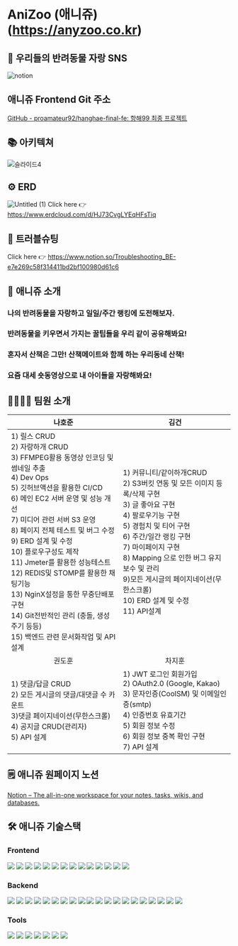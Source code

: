 # **AniZoo (애니쥬)(https://anyzoo.co.kr)**

## 🐾 우리들의 반려동물 자랑 SNS
![notion](https://user-images.githubusercontent.com/72805486/182712873-5e7fb549-18f4-45a4-ae27-a532a0d29814.png)

##  애니쥬 Frontend Git 주소
[GitHub - proamateur92/hanghae-final-fe: 항해99 최종 프로젝트](https://github.com/proamateur92/hanghae-final-fe)

## 📚 아키텍쳐
![슬라이드4](https://user-images.githubusercontent.com/72805486/182712927-fdd67e39-67cb-4db0-bb95-5c66b5602d0f.png)

## ⚙️ ERD
![Untitled (1)](https://user-images.githubusercontent.com/72805486/182786077-cab2fc73-b298-4f7c-8335-ee9caf97f153.png)
Click here 👉 https://www.erdcloud.com/d/HJ73CvgLYEqHFsTiq

## 🎯 트러블슈팅
Click here 👉 https://www.notion.so/Troubleshooting_BE-e7e269c58f314411bd2bf100980d61c6

## 🐹 애니쥬 소개
### **나의 반려동물을 자랑하고 일일/주간 랭킹에 도전해보자.**
### **반려동물을 키우면서 가지는 꿀팁들을 우리 같이 공유해봐요!**
### **혼자서 산책은 그만! 산책메이트와 함께 하는 우리동네 산책!**
### **요즘 대세 숏동영상으로 내 아이들을 자랑해봐요!**

## 👩‍👩‍👧‍👦 팀원 소개
|나호준|김건|
|--|--|
|1) 릴스 CRUD<br/>2) 자랑하개 CRUD<br/>3) FFMPEG활용 동영상 인코딩 및 썸네일 추출<br/>4) Dev Ops<br/>5) 깃허브액션을 활용한 CI/CD<br/>6) 메인 EC2 서버 운영 및 성능 개선<br/>7) 미디어 관련 서버 S3 운영<br/>8) 페이지 전체 테스트 및 버그 수정<br/>9) ERD 설계 및 수정<br/>10) 플로우구성도 제작<br/>11) Jmeter를 활용한 성능테스트<br/>12) REDIS및 STOMP를 활용한 채팅기능<br/>13) NginX설정을 통한 무중단배포 구현<br/>14) Git전반적인 관리 (충돌, 생성주기 등등)<br/>15) 백엔드 관련 문서화작업 및 API설계|1) 커뮤니티/같이하개CRUD<br/>2) S3버킷 연동 및 모든 이미지 등록/삭제 구현<br/>3) 글 좋아요 구현<br/>4) 팔로우기능 구현<br/>5) 경험치 및 티어 구현<br/>6) 주간/일간 랭킹 구현<br/>7) 마이페이지 구현<br/>8) Mapping 으로 인한 버그 유지 보수 및 관리<br/>9)모든 게시글의 페이지네이션(무한스크롤)<br/>10) ERD 설계 및 수정<br/>11) API설계|
|<div align="center">권도훈</div>|<div align="center">차지훈</div>|
|1) 댓글/답글 CRUD<br/>2) 모든 게시글의 댓글/대댓글 수 카운트<br/>3)댓글 페이지네이션(무한스크롤)<br/>4) 공지글 CRUD(관리자)<br/>5) API 설계|1) JWT 로그인 회원가입<br/>2) OAuth2.0 (Google, Kakao)<br/>3) 문자인증(CoolSM) 및 이메일인증(smtp)<br/>4) 인증번호 유효기간<br/>5) 회원 정보 수정<br/>6) 회원 정보 중복 확인 구현<br/>7) API 설계|

## 🗒 애니쥬 원페이지 노션
[Notion – The all-in-one workspace for your notes, tasks, wikis, and databases.](https://canary-umbra-040.notion.site/SNS-d4732501dcb949e88b84e83161beaea3)

## 🛠️ 애니쥬 기술스택
### Frontend
<img src="https://img.shields.io/badge/VS Code-007ACC?style=for-the-badge&logo=visualstudiocode&logoColor=white"> <img src="https://img.shields.io/badge/JavaScript-F7DF1E?style=for-the-badge&logo=javascript&logoColor=white"> <img src="https://img.shields.io/badge/React-61DAFB?style=for-the-badge&logo=React&logoColor=white"> <img src="https://img.shields.io/badge/Redux Toolkit-764ABC?style=for-the-badge&logo=Redux&logoColor=white"> <img src="https://img.shields.io/badge/Axios-0088CC?style=for-the-badge&logo=&logoColor=white"> <img src="https://img.shields.io/badge/Styled Components-DB7093?style=for-the-badge&logo=styledcomponents&logoColor=white"> <img src="https://img.shields.io/badge/Styled Reset-DB7093?style=for-the-badge&logo=styledcomponents&logoColor=white"> <img src="https://img.shields.io/badge/Json Server-000000?style=for-the-badge&logo=json&logoColor=white"> <img src="https://img.shields.io/badge/PWA-5a0Fc8?style=for-the-badge&logo=pwa&logoColor=white"> <img src="https://img.shields.io/badge/React GA4-FF4154?style=for-the-badge&logo=reactquery&logoColor=white"> <img src="https://img.shields.io/badge/react player-61dafb?style=for-the-badge&logo=react&logoColor=white"> <img src="https://img.shields.io/badge/sweetalert2-ff61f6?style=for-the-badge&logo=observable&logoColor=white"> <img src="https://img.shields.io/badge/react cookie-09d3ac?style=for-the-badge&logo=react&logoColor=white"> <img src="https://img.shields.io/badge/CSS-1572b6?style=for-the-badge&logo=css3&logoColor=white">

### Backend
<img src="https://img.shields.io/badge/InteliJ IDEA-000000?style=for-the-badge&logo=IntelliJIDEA&logoColor=white"> <img src="https://img.shields.io/badge/java-c01818?style=for-the-badge&logo=coffeescript&logoColor=white"> <img src="https://img.shields.io/badge/spring boot-6DB33f?style=for-the-badge&logo=springboot&logoColor=white"> <img src="https://img.shields.io/badge/spring security-6db33f?style=for-the-badge&logo=springsecurity&logoColor=white"> <img src="https://img.shields.io/badge/mysql-4479a1?style=for-the-badge&logo=mysql&logoColor=white"> <img src="https://img.shields.io/badge/JWT-000000?style=for-the-badge&logo=jsonwebtokens&logoColor=white"> <img src="https://img.shields.io/badge/hibernate-59666c?style=for-the-badge&logo=hibernate&logoColor=white"> <img src="https://img.shields.io/badge/WebSocket-010101?style=for-the-badge&logo=socket.io&logoColor=white"> <img src="https://img.shields.io/badge/STOMP-red?style=for-the-badge&logo=&logoColor=white"> <img src="https://img.shields.io/badge/Amazon s3-569a31?style=for-the-badge&logo=amazons3&logoColor=white"> <img src="https://img.shields.io/badge/Amazon ec2-ff9900?style=for-the-badge&logo=amazonec2&logoColor=white"> <img src="https://img.shields.io/badge/Codedeploy-00485B?style=for-the-badge&logo=keepassxc&logoColor=white"> <img src="https://img.shields.io/badge/github actions-2088ff?style=for-the-badge&logo=githubactions&logoColor=white"> <img src="https://img.shields.io/badge/reds-dc382d?style=for-the-badge&logo=redis&logoColor=white"> <img src="https://img.shields.io/badge/ffmpeg-007808?style=for-the-badge&logo=ffmpeg&logoColor=white"> <img src="https://img.shields.io/badge/coolsms-55c2e1?style=for-the-badge&logo=&logoColor=white"> <img src="https://img.shields.io/badge/nginx-009639?style=for-the-badge&logo=nginx&logoColor=white"> <img src="https://img.shields.io/badge/amazon rds-527fff?style=for-the-badge&logo=amazonrds&logoColor=white"> <img src="https://img.shields.io/badge/Route53-4053d6?style=for-the-badge&logo=amazonaws&logoColor=white"> <img src="https://img.shields.io/badge/ubuntu-e95420?style=for-the-badge&logo=ubuntu&logoColor=white">

### Tools
<img src="https://img.shields.io/badge/gradle-02303a?style=for-the-badge&logo=gradle&logoColor=white"> <img src="https://img.shields.io/badge/figma-f24e1e?style=for-the-badge&logo=figma&logoColor=white"> <img src="https://img.shields.io/badge/notion-000000?style=for-the-badge&logo=notion&logoColor=white"> <img src="https://img.shields.io/badge/git-f05032?style=for-the-badge&logo=git&logoColor=white"> <img src="https://img.shields.io/badge/github-181717?style=for-the-badge&logo=github&logoColor=white"> <img src="https://img.shields.io/badge/sourcetree-0052cc?style=for-the-badge&logo=sourcetree&logoColor=white"> <img src="https://img.shields.io/badge/GitKraken-179287?style=for-the-badge&logo=GitKraken&logoColor=white"> 





